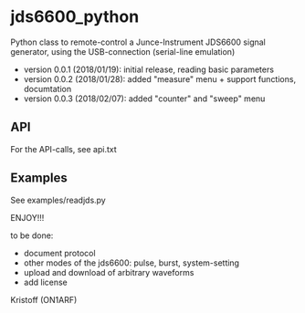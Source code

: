 # jds6600_python

Python class to remote-control a Junce-Instrument JDS6600 signal generator, using the USB-connection (serial-line emulation)

- version 0.0.1 (2018/01/19): initial release, reading basic parameters
- version 0.0.2 (2018/01/28): added "measure" menu + support functions, documtation
- version 0.0.3 (2018/02/07): added "counter" and "sweep" menu

## API
For the API-calls, see api.txt


##  Examples
See examples/readjds.py


ENJOY!!!


to be done:
- document protocol
- other modes of the jds6600: pulse, burst, system-setting
- upload and download of arbitrary waveforms
- add license


Kristoff (ON1ARF)
